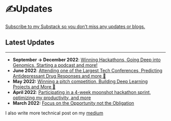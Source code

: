 # ✍️Updates

[Subscribe to my Substack so you don’t miss any updates or blogs.](https://bagavan.substack.com/)

## ****************************Latest Updates****************************

---

- **September → December 2022**:  [Winning Hackathons, Going Deep into Genomics, Starting a podcast and more!](https://bagavan.substack.com/p/september-december-2022-update)
- **June 2022**: [Attending one of the Largest Tech Conferences, Predicting Antidepressant Drug Responses and more 🚀](https://bagavan.substack.com/p/attending-one-of-the-largest-tech)
- **May 2022:** [Winning a pitch competition, Building Deep Learning Projects and More 🚀](https://bagavan.substack.com/p/winning-a-pitch-competition-building)
- **April 2022**: [Participating in a 4-week moonshot hackathon sprint, optimizing my productivity, and more](https://bagavan.substack.com/p/the-power-of-daily-updates-april)
- **March 2022:** [Focus on the Opportunity not the Obligation](https://bagavan.substack.com/p/focus-on-the-opportunity-not-the)

I also write more technical post on my [medium](https://bagavanmm.medium.com)